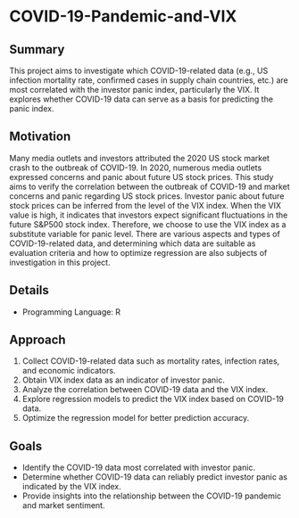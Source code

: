 # COVID-19-Pandemic-and-VIX

## Summary
This project aims to investigate which COVID-19-related data (e.g., US infection mortality rate, confirmed cases in supply chain countries, etc.) are most correlated with the investor panic index, particularly the VIX. It explores whether COVID-19 data can serve as a basis for predicting the panic index.

## Motivation
Many media outlets and investors attributed the 2020 US stock market crash to the outbreak of COVID-19. In 2020, numerous media outlets expressed concerns and panic about future US stock prices. This study aims to verify the correlation between the outbreak of COVID-19 and market concerns and panic regarding US stock prices. Investor panic about future stock prices can be inferred from the level of the VIX index. When the VIX value is high, it indicates that investors expect significant fluctuations in the future S&P500 stock index. Therefore, we choose to use the VIX index as a substitute variable for panic level. There are various aspects and types of COVID-19-related data, and determining which data are suitable as evaluation criteria and how to optimize regression are also subjects of investigation in this project.

## Details
* Programming Language: R

## Approach
1. Collect COVID-19-related data such as mortality rates, infection rates, and economic indicators.
2. Obtain VIX index data as an indicator of investor panic.
3. Analyze the correlation between COVID-19 data and the VIX index.
4. Explore regression models to predict the VIX index based on COVID-19 data.
5. Optimize the regression model for better prediction accuracy.

## Goals
* Identify the COVID-19 data most correlated with investor panic.
* Determine whether COVID-19 data can reliably predict investor panic as indicated by the VIX index.
* Provide insights into the relationship between the COVID-19 pandemic and market sentiment.
